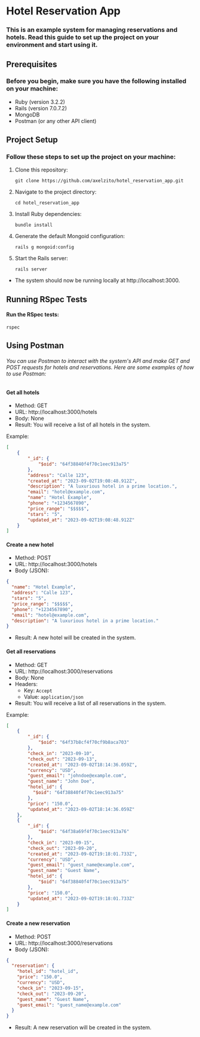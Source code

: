 # Hotel Reservation App

### This is an example system for managing reservations and hotels. Read this guide to set up the project on your environment and start using it.

## Prerequisites
### Before you begin, make sure you have the following installed on your machine:

* Ruby (version 3.2.2)
* Rails (version 7.0.7.2)
* MongoDB
* Postman (or any other API client)

## Project Setup
### Follow these steps to set up the project on your machine:

1. Clone this repository:
    ```
    git clone https://github.com/axelzito/hotel_reservation_app.git
    ```

2. Navigate to the project directory:
    ```
    cd hotel_reservation_app
    ```

3. Install Ruby dependencies:
    ```
    bundle install
    ```
   
4. Generate the default Mongoid configuration:
    ```
    rails g mongoid:config
    ```
   
5. Start the Rails server:
    ```
    rails server
    ```

* The system should now be running locally at http://localhost:3000.

## Running RSpec Tests
#### Run the RSpec tests:

```
rspec
```

## Using Postman
###### You can use Postman to interact with the system's API and make GET and POST requests for hotels and reservations. Here are some examples of how to use Postman:

#### Get all hotels
* Method: GET
* URL: http://localhost:3000/hotels
* Body: None
* Result: You will receive a list of all hotels in the system.

Example:
```json
[
    {
        "_id": {
            "$oid": "64f38840f4f70c1eec913a75"
        },
        "address": "Calle 123",
        "created_at": "2023-09-02T19:08:48.912Z",
        "description": "A luxurious hotel in a prime location.",
        "email": "hotel@example.com",
        "name": "Hotel Example",
        "phone": "+1234567890",
        "price_range": "$$$$$",
        "stars": "5",
        "updated_at": "2023-09-02T19:08:48.912Z"
    }
]
```

#### Create a new hotel
* Method: POST
* URL: http://localhost:3000/hotels
* Body (JSON):
```json
{
  "name": "Hotel Example",
  "address": "Calle 123",
  "stars": "5",
  "price_range": "$$$$$",
  "phone": "+1234567890",
  "email": "hotel@example.com",
  "description": "A luxurious hotel in a prime location."
}
```
* Result: A new hotel will be created in the system.

#### Get all reservations
* Method: GET
* URL: http://localhost:3000/reservations
* Body: None
* Headers:
    * Key: `Accept`
    * Value: `application/json`
* Result: You will receive a list of all reservations in the system.

Example:
```json
[
    {
        "_id": {
            "$oid": "64f37b8cf4f70cf9b8aca703"
        },
        "check_in": "2023-09-10",
        "check_out": "2023-09-13",
        "created_at": "2023-09-02T18:14:36.059Z",
        "currency": "USD",
        "guest_email": "johndoe@example.com",
        "guest_name": "John Doe",
        "hotel_id": {
          "$oid": "64f38840f4f70c1eec913a75"
        },
        "price": "150.0",
        "updated_at": "2023-09-02T18:14:36.059Z"
    },
    {
        "_id": {
            "$oid": "64f38a69f4f70c1eec913a76"
        },
        "check_in": "2023-09-15",
        "check_out": "2023-09-20",
        "created_at": "2023-09-02T19:18:01.733Z",
        "currency": "USD",
        "guest_email": "guest_name@example.com",
        "guest_name": "Guest Name",
        "hotel_id": {
            "$oid": "64f38840f4f70c1eec913a75"
        },
        "price": "150.0",
        "updated_at": "2023-09-02T19:18:01.733Z"
    }
]
```

#### Create a new reservation
* Method: POST
* URL: http://localhost:3000/reservations
* Body (JSON):
```json
{
  "reservation": {
    "hotel_id": "hotel_id",
    "price": "150.0",
    "currency": "USD",
    "check_in": "2023-09-15",
    "check_out": "2023-09-20",
    "guest_name": "Guest Name",
    "guest_email": "guest_name@example.com"
  }
}
```
* Result: A new reservation will be created in the system.
